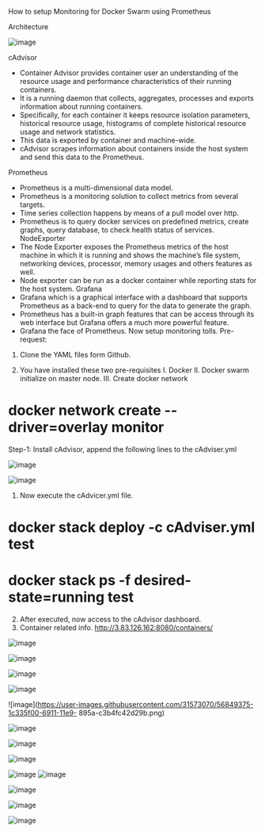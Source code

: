 How to setup Monitoring for Docker Swarm using Prometheus

Architecture

![image](https://user-images.githubusercontent.com/31573070/56849295-54866d80-6910-11e9-92e8-0a4443efaf6b.png)


 
cAdvisor
-	Container Advisor provides container user an understanding of the resource usage and performance characteristics of their running containers.
-	It is a running daemon that collects, aggregates, processes and exports information about running containers.
-	Specifically, for each container it keeps resource isolation parameters, historical resource usage, histograms of complete historical resource usage and network statistics.
-	This data is exported by container and machine-wide.
-	cAdvisor scrapes information about containers inside the host system and send this data to the Prometheus.

Prometheus
-	Prometheus is a multi-dimensional data model.
-	Prometheus is a monitoring solution to collect metrics from several targets.
-	Time series collection happens by means of a pull model over http.
-	Prometheus is to query docker services on predefined metrics, create graphs, query database, to check health status of services. 
NodeExporter
-	The Node Exporter exposes the Prometheus metrics of the host machine in which it is running and shows the machine’s file system, networking devices, processor, memory usages and others features as well.
-	Node exporter can be run as a docker container while reporting stats for the host system.
Grafana
-	Grafana which is a graphical interface with a dashboard that supports Prometheus as a back-end to query for the data to generate the graph.
-	Prometheus has a built-in graph features that can be access through its web interface but Grafana offers a much more powerful feature.
-	Grafana the face of Prometheus.
Now setup monitoring tolls.
Pre-request:
1.	Clone the YAML files form Github.

2.	You have installed these two pre-requisites
I.	Docker
II.	Docker swarm initialize on master node.
III.	Create docker network
# docker network create --driver=overlay monitor
Step-1: Install cAdvisor, append the following lines to the cAdviser.yml

![image](https://user-images.githubusercontent.com/31573070/56849337-b8109b00-6910-11e9-8953-86f0997504e0.png)

![image](https://user-images.githubusercontent.com/31573070/56849338-bc3cb880-6910-11e9-9b80-33c76196d4c0.png)

1.	Now execute the cAdvicer.yml file.
# docker stack deploy -c cAdviser.yml test
# docker stack ps -f desired-state=running test
2.	After executed, now access to the cAdvisor dashboard.
1.	Container related info. http://3.83.126.162:8080/containers/


![image](https://user-images.githubusercontent.com/31573070/56849360-04f47180-6911-11e9-8ce0-1c67ee29e2bb.png)

![image](https://user-images.githubusercontent.com/31573070/56849363-0aea5280-6911-11e9-9704-a823c64a0de4.png)

![image](https://user-images.githubusercontent.com/31573070/56849367-10479d00-6911-11e9-9709-db6eeed12e84.png)

![image](https://user-images.githubusercontent.com/31573070/56849373-189fd800-6911-11e9-9759-e03a517271b8.png)


![image](https://user-images.githubusercontent.com/31573070/56849375-1c335f00-6911-11e9-
895a-c3b4fc42d29b.png)

![image](https://user-images.githubusercontent.com/31573070/56849379-281f2100-6911-11e9-9199-3c941f4169ea.png)

![image](https://user-images.githubusercontent.com/31573070/56849381-2d7c6b80-6911-11e9-897b-c65523db4d0d.png)

![image](https://user-images.githubusercontent.com/31573070/56849382-32411f80-6911-11e9-9f0d-be625fcef920.png)

![image](https://user-images.githubusercontent.com/31573070/56849383-38370080-6911-11e9-9017-dca31036f03b.png)
![image](https://user-images.githubusercontent.com/31573070/56849386-3cfbb480-6911-11e9-9bcb-d786b2f9b61f.png)

![image](https://user-images.githubusercontent.com/31573070/56849389-4258ff00-6911-11e9-96a0-2aa9cf733158.png)

![image](https://user-images.githubusercontent.com/31573070/56849391-471db300-6911-11e9-917f-8fae7e13b9db.png)

![image](https://user-images.githubusercontent.com/31573070/56849393-4edd5780-6911-11e9-9653-de3f400675d3.png)



